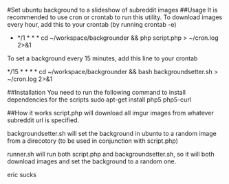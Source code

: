 #Set ubuntu background to a slideshow of subreddit images
##Usage
It is recommended to use cron or crontab to run this utility. To download 
images every hour, add this to your crontab (by running crontab -e)
* */1 * * * cd ~/workspace/backgrounder && php script.php > ~/cron.log 2>&1

To set a background every 15 minutes, add this line to your crontab

*/15 * * * * cd ~/workspace/backgrounder && bash backgroundsetter.sh > ~/cron.log 2>&1

##Installation
You need to run the following command to install dependencies for the scripts
sudo apt-get install php5 php5-curl

##How it works
script.php will download all imgur images from whatever subreddit url
is specified. 

backgroundsetter.sh will set the background in ubuntu to a random image from
a direcotory (to be used in conjunction with script.php)

runner.sh will run both script.php and backgroundsetter.sh, so it will both
download images and set the background to a random one. 

eric sucks
